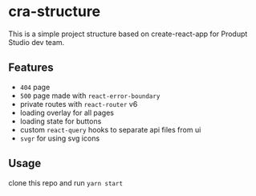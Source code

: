 # cra-structure

This is a simple project structure based on create-react-app for Produpt Studio dev team.

## Features

- `404` page
- `500` page made with `react-error-boundary`
- private routes with `react-router` v6
- loading overlay for all pages
- loading state for buttons
- custom `react-query` hooks to separate api files from ui
- `svgr` for using svg icons

## Usage

clone this repo and run `yarn start`
